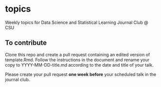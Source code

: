# topics
Weekly topics for Data Science and Statistical Learning Journal Club @ CSU

## To contribute

Clone this repo and create a pull request containing an edited version of template.Rmd. Follow the instructions in the document and rename your copy to YYYY-MM-DD-title.md according to the date and title of your talk.

Please create your pull request **one week before** your scheduled talk in the journal club.
